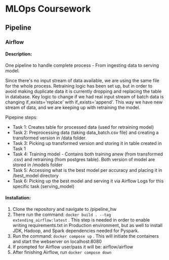 # MLOps Coursework
## Pipeline

### Airflow

#### Description:
One pipeline to handle complete process - From ingesting data to serving model.

Since there's no input stream of data available, we are using the same file for the whole process.
Retraining logic has been set up, but in order to avoid making duplicate data it is currently dropping and replacing the table in database. Key logic to change if we had real input stream of batch data is changing if_exists='replace' with if_exists='append'. This way we have new stream of data, and we are keeping up with retraining the model.

Pipepine steps:

- Task 1: Creates table for processed data (used for retraining model)
- Task 2: Preprocessing data (taking data_batch.csv file) and creating a transformed version in /data folder.
- Task 3: Picking up transformed version and storing it in table created in Task 1
- Task 4: Training model - Contains both training anew (from transformed .csv) and retraining (from postgres table). Both version of model are stored in /models folder
- Task 5: Accessing what is the best model per accuracy and placing it in /best_model directory
- Task 6: Picking up the best model and serving it via Airflow Logs for this specific task (serving_model)

#### Installation:

1. Clone the repository and navigate to /pipeline_hw
2. There run the command:
```docker build . --tag extending_airflow:latest``` .
This step is needed in order to enable writing requirements.txt in Production environment, but as well to install JDK, Hadoop, and Spark dependencies needed for Pyspark.
3. Run the command: ```docker compose up``` .
This will initiate the containers and start the webserver on localhost:8080
4. If prompted for Airflow user/pass it will be: airflow/airflow
5. After finishing Airflow, run ```docker compose down```




